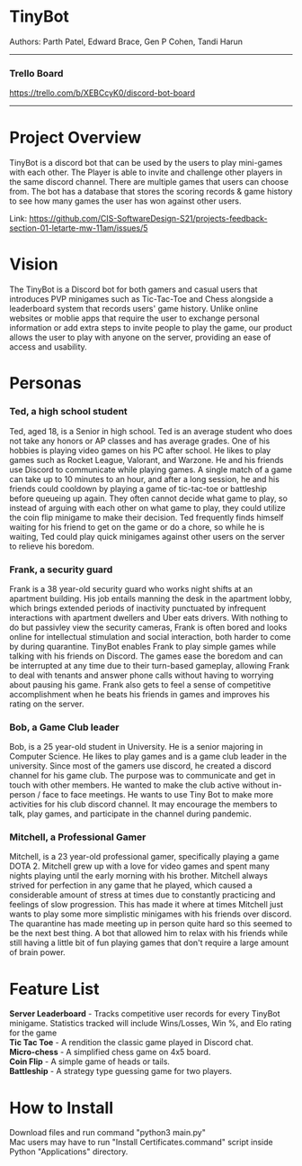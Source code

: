 # TinyBot
Authors:  Parth Patel, Edward Brace, Gen P Cohen, Tandi Harun 

***
### Trello Board 

https://trello.com/b/XEBCcyK0/discord-bot-board
***

# Project Overview
TinyBot is a discord bot that can be used by the users to play mini-games with each other. The Player is able to invite and challenge other players in the same discord channel.
There are multiple games that users can choose from. 
The bot has a database that stores the scoring records & game history to see how many games the user has won against other users.

Link: https://github.com/CIS-SoftwareDesign-S21/projects-feedback-section-01-letarte-mw-11am/issues/5

# Vision

The TinyBot is a Discord bot for both gamers and casual users that introduces PVP minigames such as Tic-Tac-Toe and Chess alongside a leaderboard system that records users' game history. Unlike online websites or moblie apps that require the user to exchange personal information or add extra steps to invite people to play the game, our product allows the user to play with anyone on the server, providing an ease of access and usability.  

# Personas
### Ted, a high school student
Ted, aged 18, is a Senior in high school. Ted is an average student who does not take any honors or AP classes and has average grades. One of his hobbies is playing video games on his PC after school. He likes to play games such as Rocket League, Valorant, and Warzone. He and his friends use Discord to communicate while playing games. A single match of a game can take up to 10 minutes to an hour, and after a long session, he and his friends could cooldown by playing a game of tic-tac-toe or battleship before queueing up again. They often cannot decide what game to play, so instead of arguing with each other on what game to play, they could utilize the coin flip minigame to make their decision. Ted frequently finds himself waiting for his friend to get on the game or do a chore, so while he is waiting, Ted could play quick minigames against other users on the server to relieve his boredom.

### Frank, a security guard
Frank is a 38 year-old security guard who works night shifts at an apartment building. His job entails manning the desk in the apartment lobby, which brings extended periods of inactivity punctuated by infrequent interactions with apartment dwellers and Uber eats drivers. With nothing to do but passivley view the security cameras, Frank is often bored and looks online for intellectual stimulation and social interaction, both harder to come by during quarantine. TinyBot enables Frank to play simple games while talking with his friends on Discord. The games ease the boredom and can be interrupted at any time due to their turn-based gameplay, allowing Frank to deal with tenants and answer phone calls without having to worrying about pausing his game. Frank also gets to feel a sense of competitive accomplishment when he beats his friends in games and improves his rating on the server.

### Bob, a Game Club leader
Bob, is a 25 year-old student in University. He is a senior majoring in Computer Science. He likes to play games and is a game club leader in the university. 
Since most of the gamers use discord, he created a discord channel for his game club. The purpose was to communicate and get in touch with other members. He wanted to make the club active without in-person / face to face meetings.
He wants to use Tiny Bot to make more activities for his club discord channel. It may encourage the members to talk, play games, and participate in the channel during pandemic.

### Mitchell, a Professional Gamer
Mitchell, is a 23 year-old professional gamer, specifically playing a game DOTA 2. Mitchell grew up with a love for video games and spent many nights playing until the early morning with his brother. Mitchell always strived for perfection in any
game that he played, which caused a considerable amount of stress at times due to constantly practicing and feelings of slow progression. This has made it where at times Mitchell just wants to play some more simplistic minigames with his friends over discord.
The quarantine has made meeting up in person quite hard so this seemed to be the next best thing. A bot that allowed him to relax with his friends while still having a little bit of fun playing games that don't require a large amount of brain power.

# Feature List
**Server Leaderboard** - Tracks competitive user records for every TinyBot minigame. Statistics tracked will include Wins/Losses, Win %, and Elo rating for the game  
**Tic Tac Toe** - A rendition the classic game played in Discord chat.  
**Micro-chess** - A simplified chess game on 4x5 board. </br>
**Coin Flip** - A simple game of heads or tails. </br>
**Battleship** - A strategy type guessing game for two players.

# How to Install
Download files and run command "python3 main.py"  
Mac users may have to run "Install Certificates.command" script inside Python "Applications" directory.
